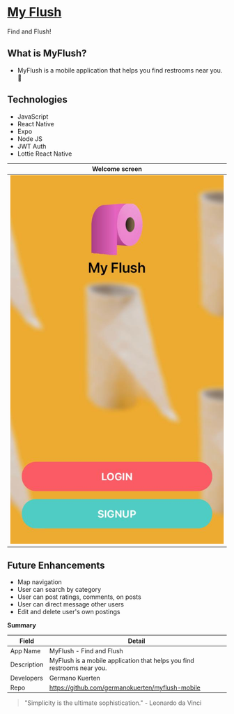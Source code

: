 # [My Flush](https://github.com/germanokuerten/myflush-mobile)

Find and Flush! 

## What is MyFlush?

- MyFlush is a mobile application that helps you find restrooms near you. 🚽

## Technologies

- JavaScript 
- React Native
- Expo
- Node JS
- JWT Auth
- Lottie React Native

Welcome screen            |  
:-------------------------:|
![](./app/assets/screenshot.jpeg)  |

## Future Enhancements

- Map navigation
- User can search by category
- User can post ratings, comments, on posts 
- User can direct message other users
- Edit and delete user's own postings

**Summary**

| Field | Detail |
|-------|--------|
| App Name | MyFlush - Find and Flush |
| Description | MyFlush is a mobile application that helps you find restrooms near you.  |
| Developers | Germano Kuerten |
| Repo | https://github.com/germanokuerten/myflush-mobile |

>"Simplicity is the ultimate sophistication." - Leonardo da Vinci